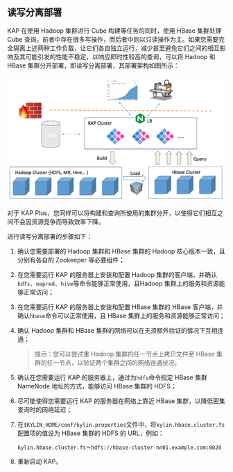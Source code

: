 ## 读写分离部署
KAP 在使用 Hadoop 集群进行 Cube 构建等任务的同时，使用 HBase 集群处理 Cube 查询。前者中存在很多写操作，而后者中则以只读操作为主。如果您需要完全隔离上述两种工作负载，让它们各自独立运行，减少甚至避免它们之间的相互影响及其可能引发的性能不稳定，以响应即时性较高的查询，可以将 Hadoop 和 HBase 集群分开部署，即读写分离部署，其部署架构如图所示：

![](advancing_installation_images/advancing_installation_read_write_separation.png)

对于 KAP Plus，您同样可以将构建和查询所使用的集群分开，以使得它们相互之间不会因资源竞争而导致效率下降。

进行读写分离部署的步骤如下：

1. 确认您需要部署的 Hadoop 集群和 HBase 集群的 Hadoop 核心版本一致，且分别有各自的 Zookeeper 等必要组件；

2. 在您需要运行 KAP 的服务器上安装和配置 Hadoop 集群的客户端，并确认`hdfs`、`mapred`、`hive`等命令能够正常使用，且Hadoop 集群上的服务和资源能够正常访问；

3. 在您需要运行 KAP 的服务器上安装和配置 HBase 集群的 HBase 客户端，并确认`hbase`命令可以正常使用，且 HBase 集群上的服务和资源能够正常访问；

4. 确认 Hadoop 集群和 HBase 集群的网络可以在无须额外验证的情况下互相连通；

   > 提示：您可以尝试重 Hadoop 集群的任一节点上拷贝文件至 HBase 集群的任一节点，以验证两个集群之间的网络连通状况。

5. 确认在您需要运行 KAP 的服务器上，通过为`hdfs`命令指定 HBase 集群 NameNode 地址的方式，能够访问 HBase 集群的 HDFS；

6. 尽可能使得您需要运行 KAP 的服务器在网络上靠近 HBase 集群，以降低密集查询时的网络延迟；

7. 在`$KYLIN_HOME/conf/kylin.properties`文件中，将`kylin.hbase.cluster.fs`配置项的值设为 HBase 集群的 HDFS 的 URL，例如：

   ```properties
   kylin.hbase.cluster.fs＝hdfs://hbase-cluster-nn01.example.com:8020
   ```

8. 重新启动 KAP。

